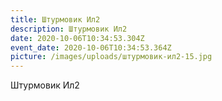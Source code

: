 ```yaml
---
title: Штурмовик Ил2
description: Штурмовик Ил2
date: 2020-10-06T10:34:53.304Z
event_date: 2020-10-06T10:34:53.364Z
picture: /images/uploads/штурмовик-ил2-15.jpg
---
```

Штурмовик Ил2